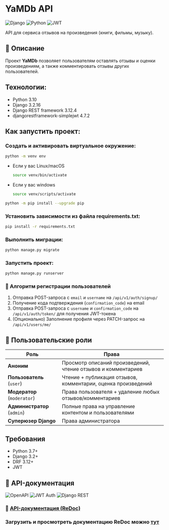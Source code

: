 # YaMDb API

![Django](https://img.shields.io/badge/Django-092E20?style=for-the-badge&logo=django&logoColor=white)
![Python](https://img.shields.io/badge/Python-3776AB?style=for-the-badge&logo=python&logoColor=white)
![JWT](https://img.shields.io/badge/JWT-000000?style=for-the-badge&logo=JSON%20web%20tokens&logoColor=white)

API для сервиса отзывов на произведения (книги, фильмы, музыку).

## 📝 Описание

Проект **YaMDb** позволяет пользователям оставлять отзывы и оценки произведениям, а также комментировать отзывы других пользователей.

## Технологии:
* Python 3.10
* Django 3.2.16
* Django REST framework 3.12.4
* djangorestframework-simplejwt 4.7.2

## Как запустить проект:

### Cоздать и активировать виртуальное окружение:

```bash
python -m venv env
```

* Если у вас Linux/macOS

    ```bash
    source venv/bin/activate
    ```

* Если у вас windows

    ```bash
    source venv/scripts/activate
    ```

```bash
python -m pip install --upgrade pip
```

### Установить зависимости из файла requirements.txt:

```bash
pip install -r requirements.txt
```

### Выполнить миграции:

```bash
python manage.py migrate
```

### Запустить проект:

```bash
python manage.py runserver
```

### 🔐 Алгоритм регистрации пользователей
1. Отправка POST-запроса с `email` и `username` на `/api/v1/auth/signup/`
2. Получение кода подтверждения (`confirmation_code`) на email
3. Отправка POST-запроса с `username` и `confirmation_code` на `/api/v1/auth/token/` для получения JWT-токена
4. (Опционально) Заполнение профиля через PATCH-запрос на `/api/v1/users/me/`

## 👥 Пользовательские роли
| Роль | Права |
|------|-------|
| **Аноним** | Просмотр описаний произведений, чтение отзывов и комментариев |
| **Пользователь** (`user`) | Чтение + публикация отзывов, комментарии, оценка произведений |
| **Модератор** (`moderator`) | Права пользователя + удаление любых отзывов/комментариев |
| **Администратор** (`admin`) | Полные права на управление контентом и пользователями |
| **Суперюзер Django** | Права администратора |

## Требования
- Python 3.7+
- Django 3.2+
- DRF 3.12+
- JWT

## 📄 API-документация

![OpenAPI](https://img.shields.io/badge/OpenAPI-3.0-success?logo=openapi-initiative)
![JWT Auth](https://img.shields.io/badge/Auth-JWT-orange?logo=json-web-tokens)
![Django REST](https://img.shields.io/badge/Django_REST-3.12-blue?logo=django)

### 📄 [API-документация (ReDoc)](api_yamdb%2Fstatic%2Fredoc.yaml)
### Загрузить и просмотреть документацию ReDoc можно [тут](https://redocly.github.io/redoc/)
